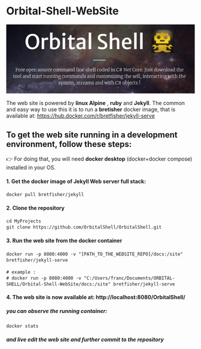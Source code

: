 # Orbital-Shell-WebSite

![orbsh](assets/orbsh-web.png)

The web site is powered by **linux Alpine** , **ruby** and **Jekyll**. The common and easy way to use this it is to run a **bretisher** docker image, that is available at:
https://hub.docker.com/r/bretfisher/jekyll-serve


## To get the web site running in a development environment, follow these steps:

👉 For doing that, you will need **docker desktop** (docker+docker compose) installed in your OS.

#### 1. Get the docker image of Jekyll Web server full stack:

```shell
docker pull bretfisher/jekyll
```

#### 2. Clone the repository

```shell
cd MyProjects
git clone https://github.com/OrbitalShell/OrbitalShell.git
```

#### 3. Run the web site from the docker container

```shell
docker run -p 8080:4000 -v "[PATH_TO_THE_WEBSITE_REPO]/docs:/site" bretfisher/jekyll-serve

# example :
# docker run -p 8080:4000 -v "C:/Users/franc/Documents/ORBITAL-SHELL/Orbital-Shell-WebSite/docs:/site" bretfisher/jekyll-serve
```

#### 4. The web site is now available at: http://localhost:8080/OrbitalShell/


##### you can observe the running container:

```shell
docker stats
```
##### and live edit the web site and further commit to the repository

